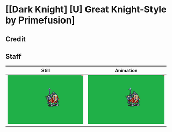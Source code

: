 # [\[Dark Knight\] \[U\] Great Knight-Style by Primefusion]

## Credit


	
## Staff

| Still | Animation |
| :---: | :-------: |
| ![Staff still](./Staff_000.png) | ![Staff animation](./Staff.gif) |
